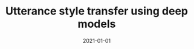 ---
# Documentation: https://wowchemy.com/docs/managing-content/

title: Utterance style transfer using deep models
subtitle: ''
summary: ''
authors:
- Daniel Popek
- markowska-kaczmar
tags: []
categories: []
date: '2021-01-01'
lastmod: 2022-10-07T04:58:31Z
featured: false
draft: false

# Featured image
# To use, add an image named `featured.jpg/png` to your page's folder.
# Focal points: Smart, Center, TopLeft, Top, TopRight, Left, Right, BottomLeft, Bottom, BottomRight.
image:
  caption: ''
  focal_point: ''
  preview_only: false

# Projects (optional).
#   Associate this post with one or more of your projects.
#   Simply enter your project's folder or file name without extension.
#   E.g. `projects = ["internal-project"]` references `content/project/deep-learning/index.md`.
#   Otherwise, set `projects = []`.
projects: []
publishDate: '2022-10-07T04:58:30.890287Z'
publication_types:
- '1'
abstract: ''
publication: '*Knowledge-Based and Intelligent Information & Engineering Systems:
  Proceedings of the 25th International Conference KES 2021*'
doi: 10.1016/j.procs.2021.08.226
---
